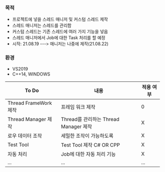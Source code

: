 

### 목적
- 프로젝트에 넣을 스레드 매니저 및 커스텀 스레드 제작
- 스레드 매니저는 스레드를 관리함
- 커스텀 스레드는 기존 스레드에 여러 가지 기능을 넣음
- 스레드 매니저에서 Job에 대한 Task 처리를 할 예정
- 시작: 21.08.19 ---> 매니저는 나중에 제작(21.08.22)
  
### 환경
- VS2019
- C++14, WINDOWS
  
|To Do|내용|적용 여부|
|------|---|---|
|Thread FrameWork 제작|프레임 워크 제작|0|
|Thread Manager 제작|Thread를 관리하는 Thread Manager 제작|X|
|로우 데이터 조작|세밀한 조작이 가능하도록|X|
|Test Tool |Test Tool 제작 C# OR CPP |X|
|자동 처리|Job에 대한 자동 처리 기능|X|
|...|...|...|

